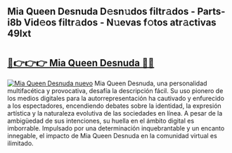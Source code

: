 ## Mia Queen Desnuda D𝚎sn𝚞dos filtr𝚊dos - Parts-i8b Vid𝚎os filtr𝚊dos - N𝚞evas f𝚘tos atr𝚊ctivas 49Ixt

# <h2><a href="http://mb1dkb.tromn.icu/?c=Mia+Queen+Desnuda">🔗👉👉👉 Mia Queen Desnuda 🔗🔗</a></h2>

[![Mia Queen Desnuda nuevo](https://i.imgur.com/pEAQMta.gif)](http://mb1dkb.tromn.icu/?c=Mia+Queen+Desnuda)
Mia Queen Desnuda, una personalidad multifacética y provocativa, desafía la descripción fácil. Su uso pionero de los medios digitales para la autorrepresentación ha cautivado y enfurecido a los espectadores, encendiendo debates sobre la identidad, la expresión artística y la naturaleza evolutiva de las sociedades en línea. A pesar de la ambigüedad de sus intenciones, su huella en el ámbito digital es imborrable. Impulsado por una determinación inquebrantable y un encanto innegable, el impacto de Mia Queen Desnuda en la comunidad virtual es ilimitado.
